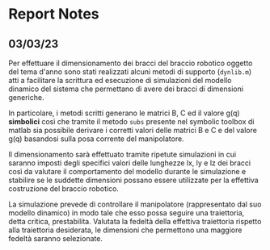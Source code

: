 # Report Notes

## 03/03/23
Per effettuare il dimensionamento dei bracci del braccio robotico oggetto del tema d'anno sono stati realizzati alcuni metodi di supporto (`dynlib.m`) atti a facilitare la scrittura ed esecuzione di simulazioni del modello dinamico del sistema che permettano di avere dei bracci di dimensioni generiche.

In particolare, i metodi scritti generano le matrici B, C ed il valore g(q) **simbolici** così che tramite il metodo `subs` presente nel symbolic toolbox di matlab sia possibile derivare i corretti valori delle matrici B e C e del valore g(q) basandosi sulla posa corrente del manipolatore.

Il dimensionamento sarà effettuato tramite ripetute simulazioni in cui saranno imposti degli specifici valori delle lunghezze lx, ly e lz dei bracci così da valutare il comportamento del modello durante le simulazione e stabilire se le suddette dimensioni possano essere utilizzate per la effettiva costruzione del braccio robotico.

La simulazione prevede di controllare il manipolatore (rappresentato dal suo modello dinamico) in modo tale che esso possa seguire una traiettoria, detta critica, prestabilita. Valutata la fedeltà della effettiva traiettoria rispetto alla traiettoria desiderata, le dimensioni che permettono una maggiore fedeltà saranno selezionate.